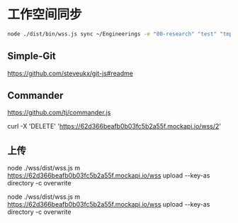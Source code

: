 # 工作空间同步

```sh
node ./dist/bin/wss.js sync ~/Engineerings -e "00-research" "test" "tmp" "py_es"
```

## Simple-Git

<https://github.com/steveukx/git-js#readme>

## Commander

<https://github.com/tj/commander.js>

curl -X 'DELETE' 'https://62d366beafb0b03fc5b2a55f.mockapi.io/wss/2'

## 上传

node ./wss/dist/wss.js m <https://62d366beafb0b03fc5b2a55f.mockapi.io/wss> upload --key-as directory -c overwrite

node ./wss/dist/wss.js m <https://62d366beafb0b03fc5b2a55f.mockapi.io/wss> upload --key-as directory -c overwrite
